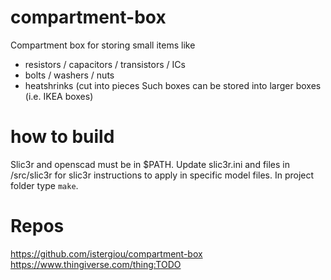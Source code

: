 # compartment-box
Compartment box for storing small items like
- resistors / capacitors / transistors / ICs
- bolts / washers / nuts
- heatshrinks (cut into pieces
Such boxes can be stored into larger boxes (i.e. IKEA boxes)

# how to build
Slic3r and openscad must be in $PATH.
Update slic3r.ini and files in /src/slic3r for slic3r instructions to apply in specific model files.
In project folder type `make`. 

# Repos
https://github.com/istergiou/compartment-box
https://www.thingiverse.com/thing:TODO
